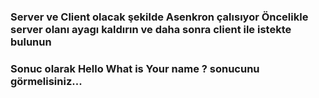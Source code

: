 ###  Server ve Client olacak şekilde Asenkron çalısıyor Öncelikle server olanı ayagı kaldırın ve daha sonra client ile istekte bulunun  
### Sonuc olarak Hello What is Your name ? sonucunu görmelisiniz... 
